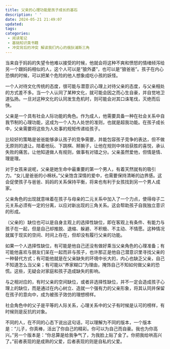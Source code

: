 ```yaml
---
title: 父亲的心理功能是孩子成长的基石
description: ' '
date: 2024-05-21 21:49:07
updated:
tags:
categories:
 - 阅读笔记
 - 基础知识类书籍
 - 冲突背后的冲突 解读我们内心的俄狄浦斯三角
---
```

当来自于妈妈的失望令他难以接受的时候，他就会将这种不爽和愤怒的情绪倾泻给另一个跟妈妈相似的人，这个人可以是“狼外婆”，也可以是“狼爸爸”。孩子在内心恐惧的时候，可以把某个危险的他人想象成吃小孩的妖怪。

一个人对待文化传统的态度，很可能与潜意识心理上对待父亲的态度，与父亲相处的方式差不多。当一个人认同了某种文化，就可能会因之而心生自豪，并自觉地卫道弘扬。一旦对这种文化的认同发生危机时，则可能会对其口诛笔伐，灭绝而后快。

父亲是一个具有社会人际功能的角色。作为成人，他需要具备一种在社会关系中自我节制的心理功能，这成为一个人为人处世的准则，也就是超我功能。在孩子成长中，父亲需要将这些为人处事的规矩传递给孩子。

比较好的策略是爸爸能够承认孩子的竞争需要，并能包容孩子竞争的表达，但不做无原则的退让。陪着他玩、下跳棋、掰腕子，让他在规则中体验获胜的喜悦，承认失败的痛苦。让他知道做人有规则，做事有对错之分。父亲虽然爱他，但情是情、理是理。

对于女孩来说呢，父亲是她生命中最重要的第一个男人，有着天然就有的吸引力。“女儿是爸爸的小棉袄。”父亲饱含深情的爱中，也需要保持清晰的边界感。这会促使孩子与爸爸、妈妈的关系保持平衡，将来也有利于女孩找到另一个男人成家。

父亲角色的出现就意味着在孩子与母亲的二元关系中加入了一个力点，使得母子二元关系必须有一定的分离，以应对新出现的三角关系。这会帮助孩子自我独立意识的形成。

（父亲的）缺位也可以是自身主观上的选择性缺位，即在客观上有条件、有能力与孩子在一起，但是自己却推脱、退缩、躲避、不积极、不主动、不情愿。这种情况就属于现实的空间、时间上存在，但却没有履行父亲的功能。

如果一个人选择性缺位，有可能是他自己还没有做好乘当父亲角色的心理准备；有可能他喜欢与朋友们呆在一起而非与孩子，也许那正是他自己潜意识里寻找父亲的一种替代方式；有可能他就是在父亲缺失的环境中长大的，内心也缺乏父亲，自己不知道怎么当父亲；有可能以“养家糊口”为理由，掩饰自己不知如何做父亲的恐慌。这些，无疑会对家庭和孩子造成缺失的影响。

与之相对应的，有时父亲的空间缺位，或者非选择性缺位，并不一定会造成孩子心理上的缺位，而是通过在内心树立、造就一个强有力的父亲形象，将其认同并保留在孩子的意向中，成为被孩子效仿的理想榜样。

社会角色中的父子是平等的人际关系，心理关系中的父子有时候是认可的榜样，有时候则是反抗的对象。

不同的人，在不同的心态下说出这句话，可以理解为不同的版本，一个版本是：“儿子，你真棒，活出了你自己的精彩。你可以为自己而自豪。我也为你高兴。”另一个版本是：“你总算是给我争气了，为我脸上贴了金了。你把我给哄高兴了。”前者表现的是成熟的父爱，后者表现的则是自私的父爱。

